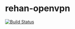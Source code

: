 # rehan-openvpn

[![Build Status](https://travis-ci.com/rehanone/puppet-openvpn.svg?branch=master)](https://travis-ci.com/rehanone/puppet-openvpn)

